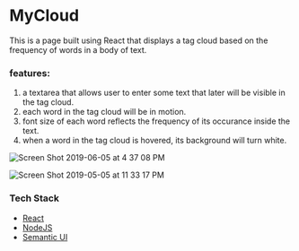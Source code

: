 # MyCloud
This is a page built using React that displays a tag cloud based on the frequency of words in a body of text. 

### features:

1. a textarea that allows user to enter some text that later will be visible in the tag cloud. </br>
2. each word in the tag cloud will be in motion. </br>
3. font size of each word reflects the frequency of its occurance inside the text. </br>
3. when a word in the tag cloud is hovered, its background will turn white. </br>

![Screen Shot 2019-06-05 at 4 37 08 PM](https://user-images.githubusercontent.com/35877838/58997243-8eb91980-87b0-11e9-9fbd-165f59d8d76a.png)

![Screen Shot 2019-05-05 at 11 33 17 PM](https://user-images.githubusercontent.com/35877838/57209750-9eb1c380-6f8e-11e9-9efe-cc02f58e0320.png)

  

### Tech Stack
- [React](https://facebook.github.io/react)
- [NodeJS](https://nodejs.org)
- [Semantic UI](https://semantic-ui.com/)
